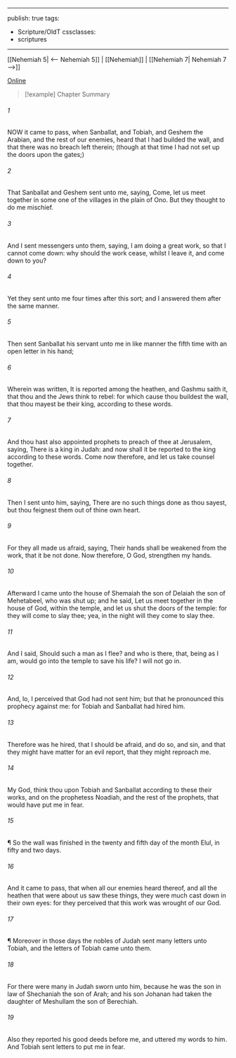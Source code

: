 

---
publish: true
tags:
  - Scripture/OldT
cssclasses:
  - scriptures
---
[[Nehemiah 5| <-- Nehemiah 5]] | [[Nehemiah]] | [[Nehemiah 7| Nehemiah 7 -->]]

[Online](https://churchofjesuschrist.org/study/scriptures/ot/neh/6?lang=eng)

>[!example] Chapter Summary
>
###### 1
NOW it came to pass, when Sanballat, and Tobiah, and Geshem the Arabian, and the rest of our enemies, heard that I had builded the wall, and that there was no breach left therein; (though at that time I had not set up the doors upon the gates;)
###### 2
That Sanballat and Geshem sent unto me, saying, Come, let us meet together in some one of the villages in the plain of Ono.  But they thought to do me mischief.
###### 3
And I sent messengers unto them, saying, I am doing a great work, so that I cannot come down: why should the work cease, whilst I leave it, and come down to you?
###### 4
Yet they sent unto me four times after this sort; and I answered them after the same manner.
###### 5
Then sent Sanballat his servant unto me in like manner the fifth time with an open letter in his hand;
###### 6
Wherein was written, It is reported among the heathen, and Gashmu saith it, that thou and the Jews think to rebel: for which cause thou buildest the wall, that thou mayest be their king, according to these words.
###### 7
And thou hast also appointed prophets to preach of thee at Jerusalem, saying, There is a king in Judah: and now shall it be reported to the king according to these words.  Come now therefore, and let us take counsel together.
###### 8
Then I sent unto him, saying, There are no such things done as thou sayest, but thou feignest them out of thine own heart.
###### 9
For they all made us afraid, saying, Their hands shall be weakened from the work, that it be not done.  Now therefore, O God, strengthen my hands.
###### 10
Afterward I came unto the house of Shemaiah the son of Delaiah the son of Mehetabeel, who was shut up; and he said, Let us meet together in the house of God, within the temple, and let us shut the doors of the temple: for they will come to slay thee; yea, in the night will they come to slay thee.
###### 11
And I said, Should such a man as I flee?  and who is there, that, being as I am, would go into the temple to save his life?  I will not go in.
###### 12
And, lo, I perceived that God had not sent him; but that he pronounced this prophecy against me: for Tobiah and Sanballat had hired him.
###### 13
Therefore was he hired, that I should be afraid, and do so, and sin, and that they might have matter for an evil report, that they might reproach me.
###### 14
My God, think thou upon Tobiah and Sanballat according to these their works, and on the prophetess Noadiah, and the rest of the prophets, that would have put me in fear.
###### 15
¶ So the wall was finished in the twenty and fifth day of the month Elul, in fifty and two days.
###### 16
And it came to pass, that when all our enemies heard thereof, and all the heathen that were about us saw these things, they were much cast down in their own eyes: for they perceived that this work was wrought of our God.
###### 17
¶ Moreover in those days the nobles of Judah sent many letters unto Tobiah, and the letters of Tobiah came unto them.
###### 18
For there were many in Judah sworn unto him, because he was the son in law of Shechaniah the son of Arah; and his son Johanan had taken the daughter of Meshullam the son of Berechiah.
###### 19
Also they reported his good deeds before me, and uttered my words to him.  And Tobiah sent letters to put me in fear.



